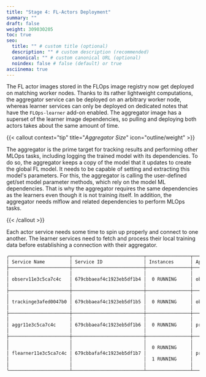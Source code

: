 ```yaml
---
title: "Stage 4: FL-Actors Deployment"
summary: ""
draft: false
weight: 309030205
toc: true
seo:
  title: "" # custom title (optional)
  description: "" # custom description (recommended)
  canonical: "" # custom canonical URL (optional)
  noindex: false # false (default) or true
asciinema: true
---
```


The FL actor images stored in the FLOps image registry now get deployed on matching worker nodes.
Thanks to its rather lightweight computations, the aggregator service can be deployed on an arbitrary worker node, whereas learner services can only be deployed on dedicated notes that have the `FLOps-learner` add-on enabled.
The aggregator image has a superset of the learner image dependencies, so pulling and deploying both actors takes about the same amount of time.

{{< callout context="tip" title="*Aggregator Size*" icon="outline/weight" >}}

  The aggregator is the prime target for tracking results and performing other MLOps tasks, including logging the trained model with its dependencies.
  To do so, the aggregator keeps a copy of the model that it updates to create the global FL model.
  It needs to be capable of setting and extracting this model's parameters.
  For this, the aggregator is calling the user-defined get/set model parameter methods, which rely on the model ML dependencies.
  That is why the aggregator requires the same dependencies as the learners even though it is not training itself.
  In addition, the aggregator needs mlflow and related dependencies to perform MLOps tasks.

{{< /callout >}}

Each actor service needs some time to spin up properly and connect to one another.
The learner services need to fetch and process their local training data before establishing a connection with their aggregator.


```bash
╭──────────────────────┬──────────────────────────┬────────────────┬──────────────────┬──────────────────────────╮
│ Service Name         │ Service ID               │ Instances      │ App Name         │ App ID                   │
├──────────────────────┼──────────────────────────┼────────────────┼──────────────────┼──────────────────────────┤
│                      │                          │                │                  │                          │
│ observ11e3c5ca7c4c   │ 679cbbaeaf4c1923eb5df1b4 │  0 RUNNING     │ observatory      │ 679cbbadaf4c1923eb5df1b2 │
│                      │                          │                │                  │                          │
├──────────────────────┼──────────────────────────┼────────────────┼──────────────────┼──────────────────────────┤
│                      │                          │                │                  │                          │
│ trackinge3afed0047b0 │ 679cbbaeaf4c1923eb5df1b5 │  0 RUNNING     │ observatory      │ 679cbbadaf4c1923eb5df1b2 │
│                      │                          │                │                  │                          │
├──────────────────────┼──────────────────────────┼────────────────┼──────────────────┼──────────────────────────┤
│                      │                          │                │                  │                          │
│ aggr11e3c5ca7c4c     │ 679cbbaeaf4c1923eb5df1b6 │  0 RUNNING     │ projc911185f81c4 │ 679cbbaeaf4c1923eb5df1b3 │
│                      │                          │                │                  │                          │
├──────────────────────┼──────────────────────────┼────────────────┼──────────────────┼──────────────────────────┤
│                      │                          │                │                  │                          │
│                      │                          │  0 RUNNING     │                  │                          │
│ flearner11e3c5ca7c4c │ 679cbbafaf4c1923eb5df1b7 │                │ projc911185f81c4 │ 679cbbaeaf4c1923eb5df1b3 │
│                      │                          │  1 RUNNING     │                  │                          │
│                      │                          │                │                  │                          │
╰──────────────────────┴──────────────────────────┴────────────────┴──────────────────┴──────────────────────────╯
```
